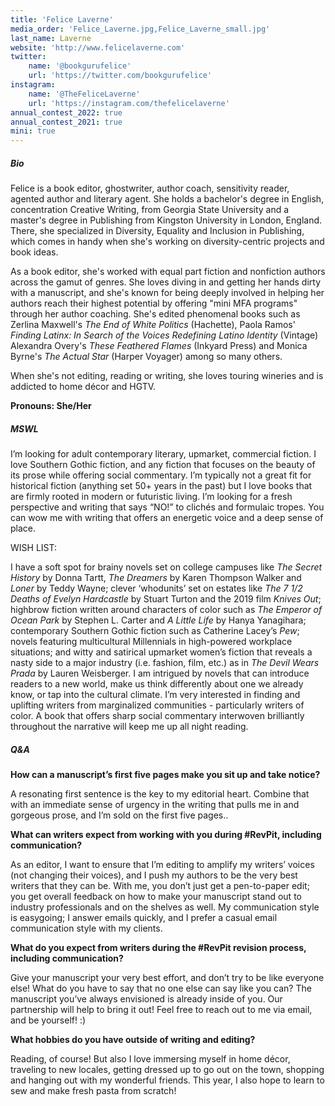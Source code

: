```yaml
---
title: 'Felice Laverne'
media_order: 'Felice_Laverne.jpg,Felice_Laverne_small.jpg'
last_name: Laverne
website: 'http://www.felicelaverne.com'
twitter:
    name: '@bookgurufelice'
    url: 'https://twitter.com/bookgurufelice'
instagram:
    name: '@TheFeliceLaverne'
    url: 'https://instagram.com/thefelicelaverne'
annual_contest_2022: true
annual_contest_2021: true
mini: true
---
```


##### Bio

Felice is a book editor, ghostwriter, author coach, sensitivity reader, agented author and literary agent. She holds a bachelor's degree in English, concentration Creative Writing, from Georgia State University and a master's degree in Publishing from Kingston University in London, England. There, she specialized in Diversity, Equality and Inclusion in Publishing, which comes in handy when she's working on diversity-centric projects and book ideas. 

As a book editor, she's worked with equal part fiction and nonfiction authors across the gamut of genres. She loves diving in and getting her hands dirty with a manuscript, and she's known for being deeply involved in helping her authors reach their highest potential by offering "mini MFA programs" through her author coaching. She's edited phenomenal books such as Zerlina Maxwell's _The End of White Politics_ (Hachette), Paola Ramos' _Finding Latinx: In Search of the Voices Redefining Latino Identity_ (Vintage) Alexandra Overy's _These Feathered Flames_ (Inkyard Press) and Monica Byrne's _The Actual Star_ (Harper Voyager) among so many others. 

When she's not editing, reading or writing, she loves touring wineries and is addicted to home décor and HGTV.

**Pronouns: She/Her**

##### MSWL

I’m looking for adult contemporary literary, upmarket, commercial fiction. I love Southern Gothic fiction, and any fiction that focuses on the beauty of its prose while offering social commentary. I’m typically not a great fit for historical fiction (anything set 50+ years in the past) but I love books that are firmly rooted in modern or futuristic living. I’m looking for a fresh perspective and writing that says “NO!” to clichés and formulaic tropes. You can wow me with writing that offers an energetic voice and a deep sense of place.

WISH LIST:

I have a soft spot for brainy novels set on college campuses like _The Secret History_ by Donna Tartt, _The Dreamers_ by Karen Thompson Walker and _Loner_ by Teddy Wayne; clever ‘whodunits’ set on estates like _The 7 1/2 Deaths of Evelyn Hardcastle_ by Stuart Turton and the 2019 film _Knives Out_; highbrow fiction written around characters of color such as _The Emperor of Ocean Park_ by Stephen L. Carter and _A Little Life_ by Hanya Yanagihara; contemporary Southern Gothic fiction such as Catherine Lacey’s _Pew_; novels featuring multicultural Millennials in high-powered workplace situations; and witty and satirical upmarket women’s fiction that reveals a nasty side to a major industry (i.e. fashion, film, etc.) as in _The Devil Wears Prada_ by Lauren Weisberger. I am intrigued by novels that can introduce readers to a new world, make us think differently about one we already know, or tap into the cultural climate. I’m very interested in finding and uplifting writers from marginalized communities - particularly writers of color. A book that offers sharp social commentary interwoven brilliantly throughout the narrative will keep me up all night reading.

##### Q&A

**How can a manuscript’s first five pages make you sit up and take notice?**

A resonating first sentence is the key to my editorial heart. Combine that with an immediate sense of urgency in the writing that pulls me in and gorgeous prose, and I’m sold on the first five pages..

**What can writers expect from working with you during #RevPit, including communication?**

As an editor, I want to ensure that I’m editing to amplify my writers’ voices (not changing their voices), and I push my authors to be the very best writers that they can be. With me, you don’t just get a pen-to-paper edit; you get overall feedback on how to make your manuscript stand out to industry professionals and on the shelves as well. My communication style is easygoing; I answer emails quickly, and I prefer a casual email communication style with my clients.

**What do you expect from writers during the #RevPit revision process, including communication?**

Give your manuscript your very best effort, and don’t try to be like everyone else! What do you have to say that no one else can say like you can? The manuscript you’ve always envisioned is already inside of you. Our partnership will help to bring it out! Feel free to reach out to me via email, and be yourself! :)

**What hobbies do you have outside of writing and editing?**

Reading, of course! But also I love immersing myself in home décor, traveling to new locales, getting dressed up to go out on the town, shopping and hanging out with my wonderful friends. This year, I also hope to learn to sew and make fresh pasta from scratch!
